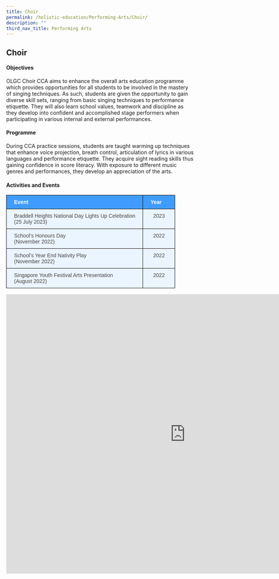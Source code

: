 ```yaml
---
title: Choir
permalink: /holistic-education/Performing-Arts/Choir/
description: ""
third_nav_title: Performing Arts
---
```

## Choir

#### Objectives

OLGC Choir CCA aims to enhance the overall arts education programme which provides opportunities for all students to be involved in the mastery of singing techniques. As such, students are given the opportunity to gain diverse skill sets, ranging from basic singing techniques to performance etiquette. They will also learn school values, teamwork and discipline as they develop into confident and accomplished stage performers when participating in various internal and external performances. 

#### Programme

During CCA practice sessions, students are taught warming up techniques that enhance voice projection, breath control, articulation of lyrics in various languages and performance etiquette. They acquire sight reading skills thus gaining confidence in score literacy. With exposure to different music genres and performances, they develop an appreciation of the arts. 

#### Activities and Events

<style type="text/css">
.tg  {border-collapse:collapse;border-color:#9ABAD9;border-spacing:0;}
.tg td{background-color:#EBF5FF;border-color:#9ABAD9;border-style:solid;border-width:1px;color:#444;
  font-family:Arial, sans-serif;font-size:14px;overflow:hidden;padding:10px 20px;word-break:normal;}
.tg th{background-color:#409cff;border-color:#9ABAD9;border-style:solid;border-width:1px;color:#fff;
  font-family:Arial, sans-serif;font-size:14px;font-weight:normal;overflow:hidden;padding:10px 20px;word-break:normal;}
.tg .tg-wp8o{border-color:#000000;text-align:center;vertical-align:top}
.tg .tg-mcqj{border-color:#000000;font-weight:bold;text-align:left;vertical-align:top}
.tg .tg-mqa1{border-color:#000000;font-weight:bold;text-align:center;vertical-align:top}
.tg .tg-73oq{border-color:#000000;text-align:left;vertical-align:top}
</style>
<table class="tg">
<thead>
  <tr>
    <th class="tg-mcqj">Event</th>
    <th class="tg-mqa1">    Year&nbsp;&nbsp;&nbsp;&nbsp;</th>
  </tr>
</thead>
<tbody>
  <tr>
    <td class="tg-73oq">Braddell Heights National Day Lights Up Celebration<br>(25 July 2023)</td>
    <td class="tg-wp8o">2023</td>
  </tr>
  <tr>
    <td class="tg-73oq">School’s Honours Day<br>(November 2022)</td>
    <td class="tg-wp8o">2022</td>
  </tr>
  <tr>
    <td class="tg-73oq">School’s Year End Nativity Play<br>(November 2022)</td>
    <td class="tg-wp8o">2022</td>
  </tr>
  <tr>
    <td class="tg-73oq">Singapore Youth Festival Arts Presentation<br>(August 2022)</td>
    <td class="tg-wp8o">2022</td>
  </tr>
</tbody>
</table>

<iframe allowfullscreen="true" height="749" width="960" frameborder="0" src="https://docs.google.com/presentation/d/e/2PACX-1vTktZqjQy8Jak81HX8bSNptuc08QOuUzgv-hCpi8Slb59je7fVIC53bNIK09l3v7DEoWiK6W0t4c7B_/embed?start=false&amp;loop=false&amp;delayms=3000"></iframe>
